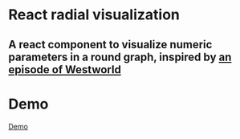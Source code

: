 # React radial visualization

## A react component to visualize numeric parameters in a round graph, inspired by [an episode of Westworld](https://www.google.com/search?q=westworld+personality+chart&tbm=isch&ved=2ahUKEwiMvrC58oLtAhUDuqQKHdtXAV8Q2-cCegQIABAA&oq=westworld+personality+chart&gs_lcp=CgNpbWcQA1DtGVjSH2CDIGgAcAB4AIABb4gBgQOSAQMyLjKYAQCgAQGqAQtnd3Mtd2l6LWltZ8ABAQ&sclient=img&ei=skCwX4wdg_SSBduvhfgF&bih=937&biw=1920)

# Demo

[Demo](http://example-radiusvisual.surge.sh/)